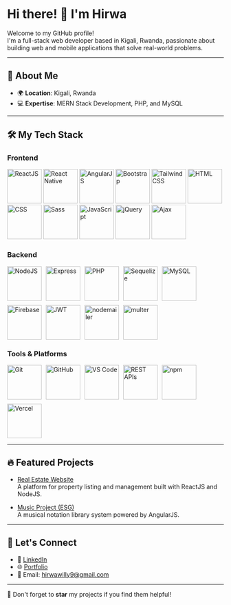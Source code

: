 # Hi there! 👋 I'm Hirwa  

Welcome to my GitHub profile!  
I'm a full-stack web developer based in Kigali, Rwanda, passionate about building web and mobile applications that solve real-world problems.  

---

## 🌟 About Me  

- 🌍 **Location**: Kigali, Rwanda  
- 💻 **Expertise**: MERN Stack Development, PHP, and MySQL  

---

## 🛠️ My Tech Stack  
### Frontend  <div style="display: flex; flex-wrap: wrap; gap: 10px;">
  <img src="https://img.shields.io/static/v1?label=&color=20232a&logo=react&logoColor=%2361DAFB" alt="ReactJS" style="width: 5rem; height: 5rem;">
  <img src="https://img.shields.io/static/v1?label=&color=20232a&logo=react&logoColor=%2361DAFB" alt="React Native" style="width: 5rem; height: 5rem;">
  <img src="https://img.shields.io/static/v1?label=&color=E23237&logo=angularjs&logoColor=white" alt="AngularJS" style="width: 5rem; height: 5rem;">
  <img src="https://img.shields.io/static/v1?label=&color=563D7C&logo=bootstrap&logoColor=white" alt="Bootstrap" style="width: 5rem; height: 5rem;">
  <img src="https://img.shields.io/static/v1?label=&color=38B2AC&logo=tailwind-css&logoColor=white" alt="TailwindCSS" style="width: 5rem; height: 5rem;">
  <img src="https://img.shields.io/static/v1?label=&color=E34F26&logo=html5&logoColor=white" alt="HTML" style="width: 5rem; height: 5rem;">
  <img src="https://img.shields.io/static/v1?label=&color=1572B6&logo=css3&logoColor=white" alt="CSS" style="width: 5rem; height: 5rem;">
  <img src="https://img.shields.io/static/v1?label=&color=CC6699&logo=sass&logoColor=white" alt="Sass" style="width: 5rem; height: 5rem;">
  <img src="https://img.shields.io/static/v1?label=&color=F7DF1E&logo=javascript&logoColor=black" alt="JavaScript" style="width: 5rem; height: 5rem;">
  <img src="https://img.shields.io/static/v1?label=&color=0769AD&logo=jquery&logoColor=white" alt="jQuery" style="width: 5rem; height: 5rem;">
  <img src="https://img.shields.io/static/v1?label=&color=007FFF&logo=javascript&logoColor=white" alt="Ajax" style="width: 5rem; height: 5rem;">
</div>

### Backend  
<div style="display: flex; flex-wrap: wrap; gap: 10px;">
  <img src="https://img.shields.io/static/v1?label=&color=339933&logo=nodedotjs&logoColor=white" alt="NodeJS" style="width: 5rem; height: 5rem;">
  <img src="https://img.shields.io/static/v1?label=&color=404d59&logo=express&logoColor=%2361DAFB" alt="Express" style="width: 5rem; height: 5rem;">
  <img src="https://img.shields.io/static/v1?label=&color=777BB4&logo=php&logoColor=white" alt="PHP" style="width: 5rem; height: 5rem;">
  <img src="https://img.shields.io/static/v1?label=&color=52B0E7&logo=sequelize&logoColor=white" alt="Sequelize" style="width: 5rem; height: 5rem;">
  <img src="https://img.shields.io/static/v1?label=&color=00f&logo=mysql&logoColor=white" alt="MySQL" style="width: 5rem; height: 5rem;">
  <img src="https://img.shields.io/static/v1?label=&color=039BE5&logo=firebase" alt="Firebase" style="width: 5rem; height: 5rem;">
  <img src="https://img.shields.io/static/v1?label=&color=black&logo=JSON%20web%20tokens" alt="JWT" style="width: 5rem; height: 5rem;">
  <img src="https://img.shields.io/static/v1?label=&color=EA4335&logo=gmail&logoColor=white" alt="nodemailer" style="width: 5rem; height: 5rem;">
  <img src="https://img.shields.io/static/v1?label=&color=4B3263&logo=" alt="multer" style="width: 5rem; height: 5rem;">
</div>

### Tools & Platforms  
<div style="display: flex; flex-wrap: wrap; gap: 10px;">
  <img src="https://img.shields.io/static/v1?label=&color=F05033&logo=git&logoColor=white" alt="Git" style="width: 5rem; height: 5rem;">
  <img src="https://img.shields.io/static/v1?label=&color=181717&logo=github&logoColor=white" alt="GitHub" style="width: 5rem; height: 5rem;">
  <img src="https://img.shields.io/static/v1?label=&color=007ACC&logo=visual-studio-code&logoColor=white" alt="VS Code" style="width: 5rem; height: 5rem;">
  <img src="https://img.shields.io/static/v1?label=&color=007ACC&logo=postman&logoColor=white" alt="REST APIs" style="width: 5rem; height: 5rem;">
  <img src="https://img.shields.io/static/v1?label=&color=CB3837&logo=npm&logoColor=white" alt="npm" style="width: 5rem; height: 5rem;">
  <img src="https://img.shields.io/static/v1?label=&color=000000&logo=vercel&logoColor=white" alt="Vercel" style="width: 5rem; height: 5rem;">
</div>

---

## 🔥 Featured Projects  

- [Real Estate Website](https://github.com/Hirwa9/sam-real-estate)  
  A platform for property listing and management built with ReactJS and NodeJS.  

- [Music Project (ESG)](https://esgrprwanda.com/esgrp/Services/CHM_Songs)  
  A musical notation library system powered by AngularJS.  

---

## 📨 Let's Connect  

- 💼 [LinkedIn](https://www.linkedin.com/in/hirwa-cyuzuzo-willy-94159427b/)  
- 🌐 [Portfolio](https://hirwa9.github.io/)  
- 📧 Email: hirwawilly9@gmail.com  

---  

🌟 Don't forget to **star** my projects if you find them helpful!
